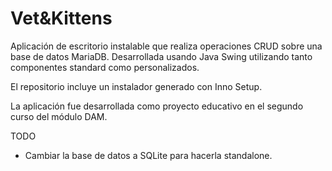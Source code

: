 # Vet&Kittens

Aplicación de escritorio instalable que realiza operaciones CRUD sobre una base de datos MariaDB.
Desarrollada usando Java Swing utilizando tanto componentes standard como personalizados.

El repositorio incluye un instalador generado con Inno Setup.

La aplicación fue desarrollada como proyecto educativo en el segundo curso del módulo DAM.

TODO

- Cambiar la base de datos a SQLite para hacerla standalone.
